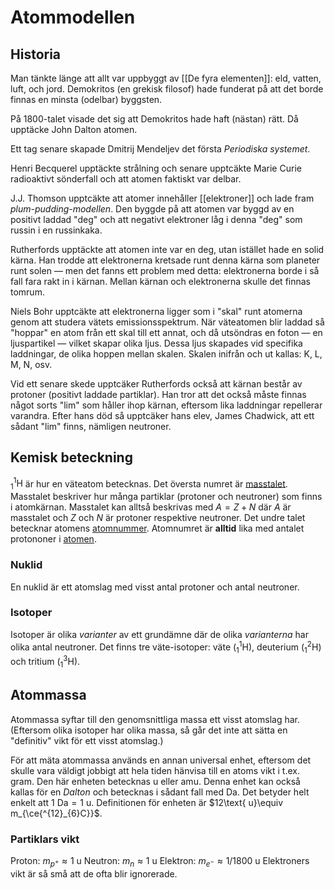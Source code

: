 # Atommodellen
## Historia
Man tänkte länge att allt var uppbyggt av [[De fyra elementen]]: eld, vatten, luft, och jord.
Demokritos (en grekisk filosof) hade funderat på att det borde finnas en minsta (odelbar) byggsten.

På 1800-talet visade det sig att Demokritos hade haft (nästan) rätt. Då upptäcke John Dalton atomen.

Ett tag senare skapade Dmitrij Mendeljev det första _Periodiska systemet_.

Henri Becquerel upptäckte strålning och senare upptcäkte Marie Curie radioaktivt sönderfall och att atomen faktiskt var delbar.

J.J. Thomson upptcäkte att atomer innehåller [[elektroner]] och lade fram _plum-pudding-modellen_. Den byggde på att atomen var byggd av en positivt laddad "deg" och att negativt elektroner låg i denna "deg" som russin i en russinkaka.

Rutherfords upptäckte att atomen inte var en deg, utan istället hade en solid kärna. Han trodde att elektronerna kretsade runt denna kärna som planeter runt solen —  men det fanns ett problem med detta: elektronerna borde i så fall fara rakt in i kärnan. Mellan kärnan och elektronerna skulle det finnas tomrum.

Niels Bohr upptcäkte att elektronerna ligger som i "skal" runt atomerna genom att studera vätets emissionsspektrum. När väteatomen blir laddad så "hoppar" en atom från ett skal till ett annat, och då utsöndras en foton — en ljuspartikel — vilket skapar olika ljus. Dessa ljus skapades vid specifika laddningar, de olika hoppen mellan skalen. Skalen inifrån och ut kallas: K, L, M, N, osv.

Vid ett senare skede upptcäker Rutherfords också att kärnan består av protoner (positivt laddade partiklar). Han tror att det också måste finnas något sorts "lim" som håller ihop kärnan, eftersom lika laddningar repellerar varandra. Efter hans död så upptcäker hans elev, James Chadwick, att ett sådant "lim" finns, nämligen neutroner.

## Kemisk beteckning
$^1_1\text{H}$ är hur en väteatom betecknas. Det översta numret är [masstalet](:/7aa84e69846f499798ac1809a981f8a5). Masstalet beskriver hur många partiklar (protoner och neutroner) som finns i atomkärnan. Masstalet kan alltså beskrivas med $A=Z+N$ där $A$ är masstalet och $Z$ och $N$ är protoner respektive neutroner. Det undre talet betecknar atomens [atomnummer](:/00bf40726328448d8dbc9afaa806e31d). Atomnumret är **alltid** lika med antalet protononer i [atomen](:/f62fd2312c1f4ffc96b12ecb401b7af9). 

### Nuklid
En nuklid är ett atomslag med visst antal protoner och antal neutroner.

### Isotoper
Isotoper är olika _varianter_ av ett grundämne där de olika _varianterna_ har olika antal neutroner. Det finns tre väte-isotoper: väte ($^1_1\text{H}$), deuterium ($^2_1\text{H}$) och tritium ($^3_1\text{H}$).

## Atommassa
Atommassa syftar till den genomsnittliga massa ett visst atomslag har. (Eftersom olika isotoper har olika massa, så går det inte att sätta en "definitiv" vikt för ett visst atomslag.)

För att mäta atommassa används en annan universal enhet, eftersom det skulle vara väldigt jobbigt att hela tiden hänvisa till en atoms vikt i t.ex. gram. Den här enheten betecknas $\text{u}$ eller $\text{amu}$. Denna enhet kan också kallas för en _Dalton_ och betecknas i sådant fall med $\text{Da}$. Det betyder helt enkelt att $1\text{ Da} = 1\text{ u}$. Definitionen för enheten är $12\text{ u}\equiv m_{\ce{^{12}_{6}C}}$.

### Partiklars vikt
Proton: $m_{p^+} \approx 1\text{ u}$ 
Neutron: $m_{n} \approx 1\text{ u}$ 
Elektron: $m_{e^-} \approx 1/1800\text{ u}$
Elektroners vikt är så små att de ofta blir ignorerade.
